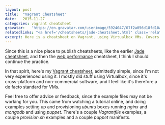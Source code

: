```yaml
---
layout: post
title:  "Vagrant Cheatsheet"
date:   2015-11-27
categories: vagrant cheatsheet
gravatar:	"https://en.gravatar.com/userimage/5924047/07f2a056d18fd10a7054b7c4d2e73ed8.jpeg"
relatedlinks: "<a href='/cheatsheets/jade-cheatsheet.html' class='relatedlink'>vagrant cheatsheet</a>, <a href='/cheatsheets/regex-cheatsheet.html' class='relatedlink'>regex cheatsheet</a>, <a href='/cheatsheets/performance.html' class='relatedlink'>web performance cheatsheet</a>"
excerpt: Here is a cheatsheet on Vagrant, using Virtualbox VMs. Covers basic commands and a few example setup and provisioning files.
---
```


Since this is a nice place to publish cheatsheets, like the earlier [Jade cheatsheet](/cheatsheets/jade-cheatsheet.html), and then the [web performance](/cheatsheets/performance.html) cheatsheet, I think I should continue the practice. 

In that spirit, here's my [Vagrant cheatsheet](/cheatsheets/vagrant.html), admittedly simple, since I'm not very experienced using it. I mostly did stuff using Virtualbox, since it's cross-platform and non-commercial software, and I feel like it's therefore a de facto standard for VMs. 

Feel free to offer advice or feedback, since the example files may not be working for you. This came from watching a tutorial online, and doing examples setting up and provisioning _ubuntu_ boxes running _nginx_ and _mongodb_ and using _puppet_. There's a couple _Vagrantfile_ examples, a couple _provision.sh_ examples and a couple _puppet_ manifests. 

